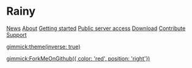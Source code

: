 # Rainy

[News](index.md)
[About](README.md)
[Getting started](GETTING_STARTED.md)
[Public server access](PUBLIC_SERVER.md)
[Download](DOWNLOAD.md)
[Contribute](CONTRIBUTE.md)
[Support](SUPPORT.md)

[gimmick:theme(inverse: true)](united)

[gimmick:ForkMeOnGithub({ color: 'red', position: 'right'})](https://github.com/Dynalon/Rainy)

<script type="text/javascript">

  var _gaq = _gaq || [];
  _gaq.push(['_setAccount', 'UA-39371651-1']);
  _gaq.push(['_trackPageview']);

  (function() {
    var ga = document.createElement('script'); ga.type = 'text/javascript'; ga.async = true;
    ga.src = ('https:' == document.location.protocol ? 'https://ssl' : 'http://www') + '.google-analytics.com/ga.js';
    var s = document.getElementsByTagName('script')[0]; s.parentNode.insertBefore(ga, s);
  })();

</script>
